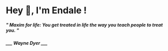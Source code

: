 <h1 title="head"> Hey 👋, I'm Endale !</h1>

**<h5><i>" Maxim for life: You get treated in life the way you teach people to treat you. "</i></h5>**

*<b>___ Wayne Dyer ___</b>*
